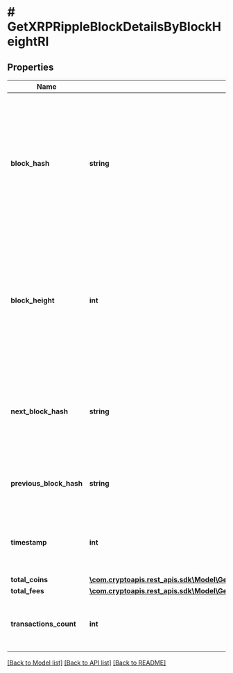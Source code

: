 # # GetXRPRippleBlockDetailsByBlockHeightRI

## Properties

Name | Type | Description | Notes
------------ | ------------- | ------------- | -------------
**block_hash** | **string** | Represents the hash of the block, which is its unique identifier. It represents a cryptographic digital fingerprint made by hashing the block header twice through the SHA256 algorithm. |
**block_height** | **int** | Represents the number of blocks in the blockchain preceding this specific block. Block numbers have no gaps. A blockchain usually starts with block 0 called the \&quot;Genesis block\&quot;. |
**next_block_hash** | **string** | Represents the hash of the next block. When this is the last block of the blockchain this value will be an empty string. |
**previous_block_hash** | **string** | Represents the hash of the previous block, also known as the parent block. |
**timestamp** | **int** | Defines the exact date/time when this block was mined in Unix Timestamp. |
**total_coins** | [**\com.cryptoapis.rest_apis.sdk\Model\GetXRPRippleBlockDetailsByBlockHeightRITotalCoins**](GetXRPRippleBlockDetailsByBlockHeightRITotalCoins.md) |  |
**total_fees** | [**\com.cryptoapis.rest_apis.sdk\Model\GetXRPRippleBlockDetailsByBlockHeightRITotalFees**](GetXRPRippleBlockDetailsByBlockHeightRITotalFees.md) |  |
**transactions_count** | **int** | Represents the total number of all transactions as part of this block. |

[[Back to Model list]](../../README.md#models) [[Back to API list]](../../README.md#endpoints) [[Back to README]](../../README.md)
